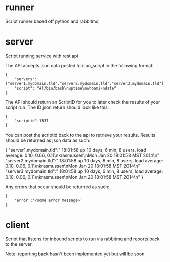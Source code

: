 runner
======

Script runner based off python and rabbitmq

server
======
Script running service with rest api

The API accepts json data posted to /run_script in the following format:

	{
		"servers":["server1.mydomain.tld","server2.mydomain.tld","server3.mydomain.tld"],
		"script": "#!/bin/bash\nuptime\nwhoami\ndate"
	}

The API should return an ScriptID for you to later check the results of your script run.
The ID json return should look like this:

	{
		"scriptid":1337
	}

You can post the scriptid back to the api to retrieve your results.
Results should be returned as json data as such:

{
	"server1.mydomain.tld":" 18:01:58 up 10 days, 6 min,  8 users,  load average: 0.10, 0.06, 0.11\nkrasmussen\nMon Jan 20 18:01:58 MST 2014\n"
	"server2.mydomain.tld":" 18:01:58 up 10 days, 6 min,  8 users,  load average: 0.10, 0.06, 0.11\nkrasmussen\nMon Jan 20 18:01:58 MST 2014\n"
	"server3.mydomain.tld":" 18:01:58 up 10 days, 6 min,  8 users,  load average: 0.10, 0.06, 0.11\nkrasmussen\nMon Jan 20 18:01:58 MST 2014\n"
}

  Any errors that occur should be returned as such:

	{
		'error':'<some error message>'
	}

client
======
Script that listens for inbound scripts to run via rabbitmq and reports back to the server.

Note: reporting back hasn't been implemented yet but will be soon.
